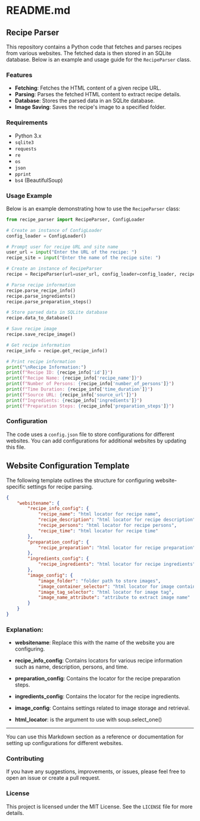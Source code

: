 # README.md

## Recipe Parser

This repository contains a Python code that fetches and parses recipes from various websites. The fetched data is then stored in an SQLite database. Below is an example and usage guide for the `RecipeParser` class.

### Features

- **Fetching**: Fetches the HTML content of a given recipe URL.
- **Parsing**: Parses the fetched HTML content to extract recipe details.
- **Database**: Stores the parsed data in an SQLite database.
- **Image Saving**: Saves the recipe's image to a specified folder.

### Requirements

- Python 3.x
- `sqlite3`
- `requests`
- `re`
- `os`
- `json`
- `pprint`
- `bs4` (BeautifulSoup)

### Usage Example

Below is an example demonstrating how to use the `RecipeParser` class:

```python
from recipe_parser import RecipeParser, ConfigLoader

# Create an instance of ConfigLoader
config_loader = ConfigLoader()

# Prompt user for recipe URL and site name
user_url = input("Enter the URL of the recipe: ")
recipe_site = input("Enter the name of the recipe site: ")

# Create an instance of RecipeParser
recipe = RecipeParser(url=user_url, config_loader=config_loader, recipe_source=recipe_site)

# Parse recipe information
recipe.parse_recipe_info()
recipe.parse_ingredients()
recipe.parse_preparation_steps()

# Store parsed data in SQLite database
recipe.data_to_database()

# Save recipe image
recipe.save_recipe_image()

# Get recipe information
recipe_info = recipe.get_recipe_info()

# Print recipe information
print("\nRecipe Information:")
print(f"Recipe ID: {recipe_info['id']}")
print(f"Recipe Name: {recipe_info['recipe_name']}")
print(f"Number of Persons: {recipe_info['number_of_persons']}")
print(f"Time Duration: {recipe_info['time_duration']}")
print(f"Source URL: {recipe_info['source_url']}")
print(f"Ingredients: {recipe_info['ingredients']}")
print(f"Preparation Steps: {recipe_info['preparation_steps']}")
```

### Configuration

The code uses a `config.json` file to store configurations for different websites. You can add configurations for additional websites by updating this file.

## Website Configuration Template

The following template outlines the structure for configuring website-specific settings for recipe parsing.

```json
{
    "websitename": {
        "recipe_info_config": {
            "recipe_name": "html locator for recipe name",
            "recipe_description": "html locator for recipe description",
            "recipe_persons": "html locator for recipe persons",
            "recipe_time": "html locator for recipe time"
        },
        "preparation_config": {
            "recipe_preparation": "html locator for recipe preparation"
        },
        "ingredients_config": {
            "recipe_ingredients": "html locator for recipe ingredients"
        },
        "image_config": {
            "image_folder": "folder path to store images",
            "image_container_selector": "html locator for image container",
            "image_tag_selector": "html locator for image tag",
            "image_name_attribute": "attribute to extract image name"
        }
    }
}
```
### Explanation:

- **websitename**: Replace this with the name of the website you are configuring.
  
- **recipe_info_config**: Contains locators for various recipe information such as name, description, persons, and time.
  
- **preparation_config**: Contains the locator for the recipe preparation steps.
  
- **ingredients_config**: Contains the locator for the recipe ingredients.
  
- **image_config**: Contains settings related to image storage and retrieval.
  
- **html_locator**: is the argument to use with soup.select_one()

---

You can use this Markdown section as a reference or documentation for setting up configurations for different websites.

### Contributing

If you have any suggestions, improvements, or issues, please feel free to open an issue or create a pull request.

### License

This project is licensed under the MIT License. See the `LICENSE` file for more details.
